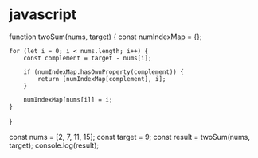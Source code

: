 # javascript
function twoSum(nums, target) {
    const numIndexMap = {};

    for (let i = 0; i < nums.length; i++) {
        const complement = target - nums[i];

        if (numIndexMap.hasOwnProperty(complement)) {
            return [numIndexMap[complement], i];
        }

        numIndexMap[nums[i]] = i;
    }
}

const nums = [2, 7, 11, 15];
const target = 9;
const result = twoSum(nums, target);
console.log(result);

   
